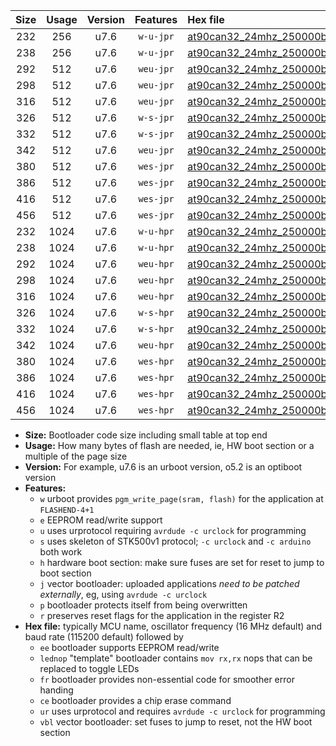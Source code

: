 |Size|Usage|Version|Features|Hex file|
|:-:|:-:|:-:|:-:|:--|
|232|256|u7.6|`w-u-jpr`|[at90can32_24mhz_250000bps_ur_vbl.hex](https://raw.githubusercontent.com/stefanrueger/urboot/main/bootloaders/at90can32/fcpu_24mhz/250000_bps/at90can32_24mhz_250000bps_ur_vbl.hex)|
|238|256|u7.6|`w-u-jpr`|[at90can32_24mhz_250000bps_lednop_ur_vbl.hex](https://raw.githubusercontent.com/stefanrueger/urboot/main/bootloaders/at90can32/fcpu_24mhz/250000_bps/at90can32_24mhz_250000bps_lednop_ur_vbl.hex)|
|292|512|u7.6|`weu-jpr`|[at90can32_24mhz_250000bps_ee_ur_vbl.hex](https://raw.githubusercontent.com/stefanrueger/urboot/main/bootloaders/at90can32/fcpu_24mhz/250000_bps/at90can32_24mhz_250000bps_ee_ur_vbl.hex)|
|298|512|u7.6|`weu-jpr`|[at90can32_24mhz_250000bps_ee_lednop_ur_vbl.hex](https://raw.githubusercontent.com/stefanrueger/urboot/main/bootloaders/at90can32/fcpu_24mhz/250000_bps/at90can32_24mhz_250000bps_ee_lednop_ur_vbl.hex)|
|316|512|u7.6|`weu-jpr`|[at90can32_24mhz_250000bps_ee_lednop_fr_ur_vbl.hex](https://raw.githubusercontent.com/stefanrueger/urboot/main/bootloaders/at90can32/fcpu_24mhz/250000_bps/at90can32_24mhz_250000bps_ee_lednop_fr_ur_vbl.hex)|
|326|512|u7.6|`w-s-jpr`|[at90can32_24mhz_250000bps_vbl.hex](https://raw.githubusercontent.com/stefanrueger/urboot/main/bootloaders/at90can32/fcpu_24mhz/250000_bps/at90can32_24mhz_250000bps_vbl.hex)|
|332|512|u7.6|`w-s-jpr`|[at90can32_24mhz_250000bps_lednop_vbl.hex](https://raw.githubusercontent.com/stefanrueger/urboot/main/bootloaders/at90can32/fcpu_24mhz/250000_bps/at90can32_24mhz_250000bps_lednop_vbl.hex)|
|342|512|u7.6|`weu-jpr`|[at90can32_24mhz_250000bps_ee_lednop_fr_ce_ur_vbl.hex](https://raw.githubusercontent.com/stefanrueger/urboot/main/bootloaders/at90can32/fcpu_24mhz/250000_bps/at90can32_24mhz_250000bps_ee_lednop_fr_ce_ur_vbl.hex)|
|380|512|u7.6|`wes-jpr`|[at90can32_24mhz_250000bps_ee_vbl.hex](https://raw.githubusercontent.com/stefanrueger/urboot/main/bootloaders/at90can32/fcpu_24mhz/250000_bps/at90can32_24mhz_250000bps_ee_vbl.hex)|
|386|512|u7.6|`wes-jpr`|[at90can32_24mhz_250000bps_ee_lednop_vbl.hex](https://raw.githubusercontent.com/stefanrueger/urboot/main/bootloaders/at90can32/fcpu_24mhz/250000_bps/at90can32_24mhz_250000bps_ee_lednop_vbl.hex)|
|416|512|u7.6|`wes-jpr`|[at90can32_24mhz_250000bps_ee_lednop_fr_vbl.hex](https://raw.githubusercontent.com/stefanrueger/urboot/main/bootloaders/at90can32/fcpu_24mhz/250000_bps/at90can32_24mhz_250000bps_ee_lednop_fr_vbl.hex)|
|456|512|u7.6|`wes-jpr`|[at90can32_24mhz_250000bps_ee_lednop_fr_ce_vbl.hex](https://raw.githubusercontent.com/stefanrueger/urboot/main/bootloaders/at90can32/fcpu_24mhz/250000_bps/at90can32_24mhz_250000bps_ee_lednop_fr_ce_vbl.hex)|
|232|1024|u7.6|`w-u-hpr`|[at90can32_24mhz_250000bps_ur.hex](https://raw.githubusercontent.com/stefanrueger/urboot/main/bootloaders/at90can32/fcpu_24mhz/250000_bps/at90can32_24mhz_250000bps_ur.hex)|
|238|1024|u7.6|`w-u-hpr`|[at90can32_24mhz_250000bps_lednop_ur.hex](https://raw.githubusercontent.com/stefanrueger/urboot/main/bootloaders/at90can32/fcpu_24mhz/250000_bps/at90can32_24mhz_250000bps_lednop_ur.hex)|
|292|1024|u7.6|`weu-hpr`|[at90can32_24mhz_250000bps_ee_ur.hex](https://raw.githubusercontent.com/stefanrueger/urboot/main/bootloaders/at90can32/fcpu_24mhz/250000_bps/at90can32_24mhz_250000bps_ee_ur.hex)|
|298|1024|u7.6|`weu-hpr`|[at90can32_24mhz_250000bps_ee_lednop_ur.hex](https://raw.githubusercontent.com/stefanrueger/urboot/main/bootloaders/at90can32/fcpu_24mhz/250000_bps/at90can32_24mhz_250000bps_ee_lednop_ur.hex)|
|316|1024|u7.6|`weu-hpr`|[at90can32_24mhz_250000bps_ee_lednop_fr_ur.hex](https://raw.githubusercontent.com/stefanrueger/urboot/main/bootloaders/at90can32/fcpu_24mhz/250000_bps/at90can32_24mhz_250000bps_ee_lednop_fr_ur.hex)|
|326|1024|u7.6|`w-s-hpr`|[at90can32_24mhz_250000bps.hex](https://raw.githubusercontent.com/stefanrueger/urboot/main/bootloaders/at90can32/fcpu_24mhz/250000_bps/at90can32_24mhz_250000bps.hex)|
|332|1024|u7.6|`w-s-hpr`|[at90can32_24mhz_250000bps_lednop.hex](https://raw.githubusercontent.com/stefanrueger/urboot/main/bootloaders/at90can32/fcpu_24mhz/250000_bps/at90can32_24mhz_250000bps_lednop.hex)|
|342|1024|u7.6|`weu-hpr`|[at90can32_24mhz_250000bps_ee_lednop_fr_ce_ur.hex](https://raw.githubusercontent.com/stefanrueger/urboot/main/bootloaders/at90can32/fcpu_24mhz/250000_bps/at90can32_24mhz_250000bps_ee_lednop_fr_ce_ur.hex)|
|380|1024|u7.6|`wes-hpr`|[at90can32_24mhz_250000bps_ee.hex](https://raw.githubusercontent.com/stefanrueger/urboot/main/bootloaders/at90can32/fcpu_24mhz/250000_bps/at90can32_24mhz_250000bps_ee.hex)|
|386|1024|u7.6|`wes-hpr`|[at90can32_24mhz_250000bps_ee_lednop.hex](https://raw.githubusercontent.com/stefanrueger/urboot/main/bootloaders/at90can32/fcpu_24mhz/250000_bps/at90can32_24mhz_250000bps_ee_lednop.hex)|
|416|1024|u7.6|`wes-hpr`|[at90can32_24mhz_250000bps_ee_lednop_fr.hex](https://raw.githubusercontent.com/stefanrueger/urboot/main/bootloaders/at90can32/fcpu_24mhz/250000_bps/at90can32_24mhz_250000bps_ee_lednop_fr.hex)|
|456|1024|u7.6|`wes-hpr`|[at90can32_24mhz_250000bps_ee_lednop_fr_ce.hex](https://raw.githubusercontent.com/stefanrueger/urboot/main/bootloaders/at90can32/fcpu_24mhz/250000_bps/at90can32_24mhz_250000bps_ee_lednop_fr_ce.hex)|

- **Size:** Bootloader code size including small table at top end
- **Usage:** How many bytes of flash are needed, ie, HW boot section or a multiple of the page size
- **Version:** For example, u7.6 is an urboot version, o5.2 is an optiboot version
- **Features:**
  + `w` urboot provides `pgm_write_page(sram, flash)` for the application at `FLASHEND-4+1`
  + `e` EEPROM read/write support
  + `u` uses urprotocol requiring `avrdude -c urclock` for programming
  + `s` uses skeleton of STK500v1 protocol; `-c urclock` and `-c arduino` both work
  + `h` hardware boot section: make sure fuses are set for reset to jump to boot section
  + `j` vector bootloader: uploaded applications *need to be patched externally*, eg, using `avrdude -c urclock`
  + `p` bootloader protects itself from being overwritten
  + `r` preserves reset flags for the application in the register R2
- **Hex file:** typically MCU name, oscillator frequency (16 MHz default) and baud rate (115200 default) followed by
  + `ee` bootloader supports EEPROM read/write
  + `lednop` "template" bootloader contains `mov rx,rx` nops that can be replaced to toggle LEDs
  + `fr` bootloader provides non-essential code for smoother error handing
  + `ce` bootloader provides a chip erase command
  + `ur` uses urprotocol and requires `avrdude -c urclock` for programming
  + `vbl` vector bootloader: set fuses to jump to reset, not the HW boot section
